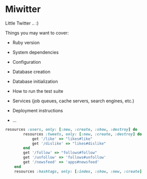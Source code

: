 # Miwitter

Little Twitter .. :)

Things you may want to cover:

* Ruby version

* System dependencies

* Configuration

* Database creation

* Database initialization

* How to run the test suite

* Services (job queues, cache servers, search engines, etc.)

* Deployment instructions

* ...

```ruby
resources :users, only: [:new, :create, :show, :destroy] do 
		resources :tweets, only: [:new, :create, :destroy] do 
			get '/like' => "likes#like"
			get '/dislike' => "likes#dislike"
		end
		get '/follow' => "follows#follow"
		get '/unfollow' => 'follows#unfollow'
		get '/newsfeed' => 'apps#newsfeed'
	end
	resources :hashtags, only: [:index, :show, :new, :create]
```
